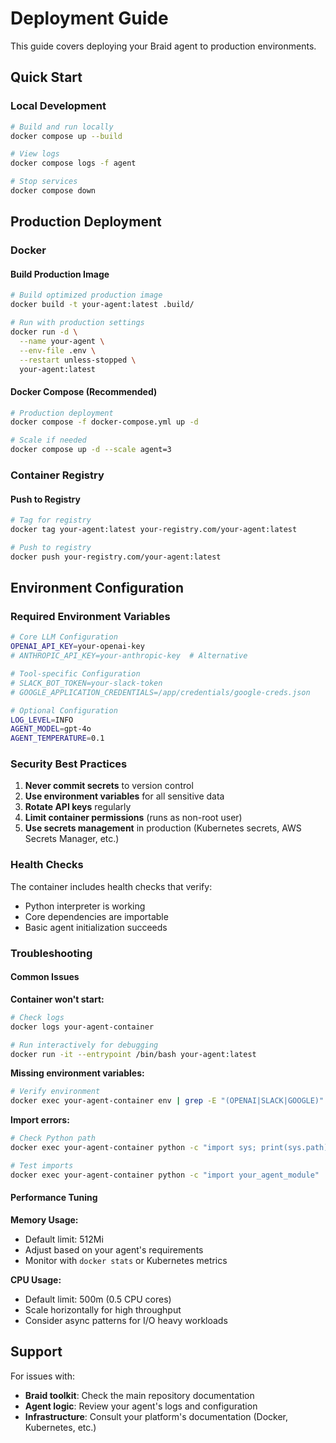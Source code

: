 # Deployment Guide

This guide covers deploying your Braid agent to production environments.

## Quick Start

### Local Development
```bash
# Build and run locally
docker compose up --build

# View logs
docker compose logs -f agent

# Stop services
docker compose down
```

## Production Deployment

### Docker

#### Build Production Image
```bash
# Build optimized production image
docker build -t your-agent:latest .build/

# Run with production settings
docker run -d \
  --name your-agent \
  --env-file .env \
  --restart unless-stopped \
  your-agent:latest
```

#### Docker Compose (Recommended)
```bash
# Production deployment
docker compose -f docker-compose.yml up -d

# Scale if needed
docker compose up -d --scale agent=3
```

### Container Registry

#### Push to Registry
```bash
# Tag for registry
docker tag your-agent:latest your-registry.com/your-agent:latest

# Push to registry
docker push your-registry.com/your-agent:latest
```


## Environment Configuration

### Required Environment Variables
```bash
# Core LLM Configuration
OPENAI_API_KEY=your-openai-key
# ANTHROPIC_API_KEY=your-anthropic-key  # Alternative

# Tool-specific Configuration
# SLACK_BOT_TOKEN=your-slack-token
# GOOGLE_APPLICATION_CREDENTIALS=/app/credentials/google-creds.json

# Optional Configuration
LOG_LEVEL=INFO
AGENT_MODEL=gpt-4o
AGENT_TEMPERATURE=0.1
```

### Security Best Practices

1. **Never commit secrets** to version control
2. **Use environment variables** for all sensitive data
3. **Rotate API keys** regularly
4. **Limit container permissions** (runs as non-root user)
5. **Use secrets management** in production (Kubernetes secrets, AWS Secrets Manager, etc.)

### Health Checks

The container includes health checks that verify:
- Python interpreter is working
- Core dependencies are importable
- Basic agent initialization succeeds

### Troubleshooting

#### Common Issues

**Container won't start:**
```bash
# Check logs
docker logs your-agent-container

# Run interactively for debugging
docker run -it --entrypoint /bin/bash your-agent:latest
```

**Missing environment variables:**
```bash
# Verify environment
docker exec your-agent-container env | grep -E "(OPENAI|SLACK|GOOGLE)"
```

**Import errors:**
```bash
# Check Python path
docker exec your-agent-container python -c "import sys; print(sys.path)"

# Test imports
docker exec your-agent-container python -c "import your_agent_module"
```

#### Performance Tuning

**Memory Usage:**
- Default limit: 512Mi
- Adjust based on your agent's requirements
- Monitor with `docker stats` or Kubernetes metrics

**CPU Usage:**
- Default limit: 500m (0.5 CPU cores)
- Scale horizontally for high throughput
- Consider async patterns for I/O heavy workloads

## Support

For issues with:
- **Braid toolkit**: Check the main repository documentation
- **Agent logic**: Review your agent's logs and configuration
- **Infrastructure**: Consult your platform's documentation (Docker, Kubernetes, etc.)
